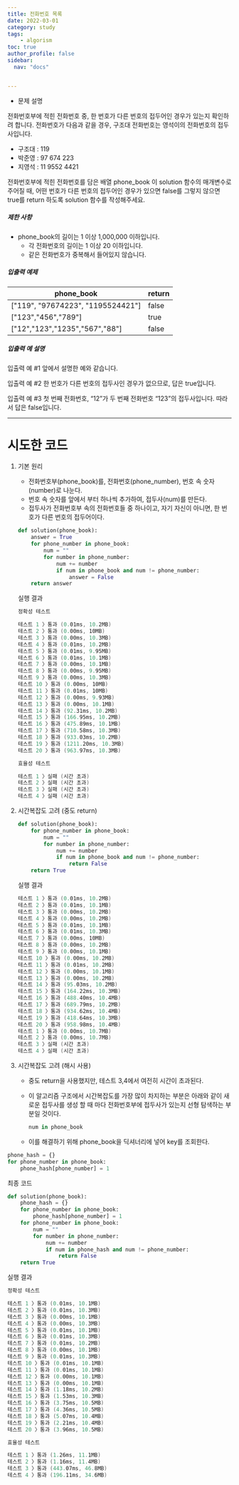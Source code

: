 ```yaml
---
title: 전화번호 목록
date: 2022-03-01
category: study
tags:
    - algorism
toc: true
author_profile: false
sidebar:
  nav: "docs"


---
```


- 문제 설명

전화번호부에 적힌 전화번호 중, 한 번호가 다른 번호의 접두어인 경우가 있는지 확인하려 합니다.
전화번호가 다음과 같을 경우, 구조대 전화번호는 영석이의 전화번호의 접두사입니다.

- 구조대 : 119
- 박준영 : 97 674 223
- 지영석 : 11 9552 4421

전화번호부에 적힌 전화번호를 담은 배열 phone_book 이 solution 함수의 매개변수로 주어질 때, 어떤 번호가 다른 번호의 접두어인 경우가 있으면 false를 그렇지 않으면 true를 return 하도록 solution 함수를 작성해주세요.

##### 제한 사항

- phone_book의 길이는 1 이상 1,000,000 이하입니다.
  - 각 전화번호의 길이는 1 이상 20 이하입니다.
  - 같은 전화번호가 중복해서 들어있지 않습니다.

##### 입출력 예제

| phone_book                        | return |
| --------------------------------- | ------ |
| ["119", "97674223", "1195524421"] | false  |
| ["123","456","789"]               | true   |
| ["12","123","1235","567","88"]    | false  |

##### 입출력 예 설명

입출력 예 #1
앞에서 설명한 예와 같습니다.

입출력 예 #2
한 번호가 다른 번호의 접두사인 경우가 없으므로, 답은 true입니다.

입출력 예 #3
첫 번째 전화번호, “12”가 두 번째 전화번호 “123”의 접두사입니다. 따라서 답은 false입니다.

------

# 시도한 코드

1. 기본 원리

   - 전화번호부(phone_book)를, 전화번호(phone_number), 번호 속 숫자(number)로 나눈다.
   - 번호 속 숫자를 앞에서 부터 하나씩 추가하여, 접두사(num)를 만든다.
   - 접두사가 전화번호부 속의 전화번호들 중 하나이고, 자기 자신이 아니면, 한 번호가 다른 번호의 접두어이다.

   ```python
   def solution(phone_book):
       answer = True
       for phone_number in phone_book:
           num = ""
           for number in phone_number:
               num += number
               if num in phone_book and num != phone_number:
                   answer = False
       return answer
   ```

   실행 결과

   ```powershell
   정확성 테스트
   
   테스트 1 〉통과 (0.01ms, 10.2MB)
   테스트 2 〉통과 (0.00ms, 10MB)
   테스트 3 〉통과 (0.00ms, 10.3MB)
   테스트 4 〉통과 (0.01ms, 10.2MB)
   테스트 5 〉통과 (0.01ms, 9.95MB)
   테스트 6 〉통과 (0.01ms, 10.1MB)
   테스트 7 〉통과 (0.00ms, 10.1MB)
   테스트 8 〉통과 (0.00ms, 9.95MB)
   테스트 9 〉통과 (0.00ms, 10.3MB)
   테스트 10 〉통과 (0.00ms, 10MB)
   테스트 11 〉통과 (0.01ms, 10MB)
   테스트 12 〉통과 (0.00ms, 9.93MB)
   테스트 13 〉통과 (0.00ms, 10.1MB)
   테스트 14 〉통과 (92.31ms, 10.2MB)
   테스트 15 〉통과 (166.95ms, 10.2MB)
   테스트 16 〉통과 (475.89ms, 10.1MB)
   테스트 17 〉통과 (710.58ms, 10.3MB)
   테스트 18 〉통과 (933.03ms, 10.2MB)
   테스트 19 〉통과 (1211.20ms, 10.3MB)
   테스트 20 〉통과 (963.97ms, 10.3MB)
   
   효율성 테스트
   
   테스트 1 〉실패 (시간 초과)
   테스트 2 〉실패 (시간 초과)
   테스트 3 〉실패 (시간 초과)
   테스트 4 〉실패 (시간 초과)
   ```

2. 시간복잡도 고려 (중도 return)

   ```python
   def solution(phone_book):
       for phone_number in phone_book:
           num = ""
           for number in phone_number:
               num += number
               if num in phone_book and num != phone_number:
                   return False
       return True
   ```

   실행 결과

   ```powershell
   테스트 1 〉통과 (0.01ms, 10.2MB)
   테스트 2 〉통과 (0.01ms, 10.1MB)
   테스트 3 〉통과 (0.00ms, 10.2MB)
   테스트 4 〉통과 (0.00ms, 10.2MB)
   테스트 5 〉통과 (0.01ms, 10.1MB)
   테스트 6 〉통과 (0.01ms, 10.3MB)
   테스트 7 〉통과 (0.00ms, 10MB)
   테스트 8 〉통과 (0.00ms, 10.2MB)
   테스트 9 〉통과 (0.00ms, 10.1MB)
   테스트 10 〉통과 (0.00ms, 10.2MB)
   테스트 11 〉통과 (0.01ms, 10.2MB)
   테스트 12 〉통과 (0.00ms, 10.1MB)
   테스트 13 〉통과 (0.00ms, 10.2MB)
   테스트 14 〉통과 (95.03ms, 10.2MB)
   테스트 15 〉통과 (164.22ms, 10.3MB)
   테스트 16 〉통과 (488.40ms, 10.4MB)
   테스트 17 〉통과 (689.79ms, 10.2MB)
   테스트 18 〉통과 (934.62ms, 10.4MB)
   테스트 19 〉통과 (418.64ms, 10.3MB)
   테스트 20 〉통과 (958.98ms, 10.4MB)
   테스트 1 〉통과 (0.00ms, 10.7MB)
   테스트 2 〉통과 (0.00ms, 10.7MB)
   테스트 3 〉실패 (시간 초과)
   테스트 4 〉실패 (시간 초과)
   ```

   

3. 시간복잡도 고려 (해시 사용)

   - 중도 return을 사용했지만, 테스트 3,4에서 여전히 시간이 초과된다.

   - 이 알고리즘 구조에서 시간복잡도를 가장 많이 차지하는 부분은 아래와 같이 새로운 접두사를 생성 할 때 마다 전화번호부에 접두사가 있는지 선형 탐색하는 부분일 것이다.

     ```python
     num in phone_book
     ```

   - 이를 해결하기 위해 phone_book을 딕셔너리에 넣어 key를 조회한다.

```python
phone_hash = {}
for phone_number in phone_book:
    phone_hash[phone_number] = 1
```

최종 코드

```python
def solution(phone_book):
    phone_hash = {}
    for phone_number in phone_book:
        phone_hash[phone_number] = 1
    for phone_number in phone_book:
        num = ""
        for number in phone_number:
            num += number
            if num in phone_hash and num != phone_number:
                return False
    return True
```

실행 결과

```powershell
정확성 테스트

테스트 1 〉통과 (0.01ms, 10.1MB)
테스트 2 〉통과 (0.01ms, 10.3MB)
테스트 3 〉통과 (0.00ms, 10.1MB)
테스트 4 〉통과 (0.00ms, 10.3MB)
테스트 5 〉통과 (0.01ms, 10.1MB)
테스트 6 〉통과 (0.01ms, 10.3MB)
테스트 7 〉통과 (0.01ms, 10.2MB)
테스트 8 〉통과 (0.00ms, 10.1MB)
테스트 9 〉통과 (0.01ms, 10.3MB)
테스트 10 〉통과 (0.01ms, 10.1MB)
테스트 11 〉통과 (0.01ms, 10.1MB)
테스트 12 〉통과 (0.00ms, 10.1MB)
테스트 13 〉통과 (0.00ms, 10.1MB)
테스트 14 〉통과 (1.18ms, 10.2MB)
테스트 15 〉통과 (1.53ms, 10.3MB)
테스트 16 〉통과 (3.75ms, 10.5MB)
테스트 17 〉통과 (4.36ms, 10.5MB)
테스트 18 〉통과 (5.07ms, 10.4MB)
테스트 19 〉통과 (2.21ms, 10.4MB)
테스트 20 〉통과 (3.96ms, 10.5MB)

효율성 테스트

테스트 1 〉통과 (1.26ms, 11.1MB)
테스트 2 〉통과 (1.16ms, 11.4MB)
테스트 3 〉통과 (443.07ms, 46.8MB)
테스트 4 〉통과 (196.11ms, 34.6MB)
```



